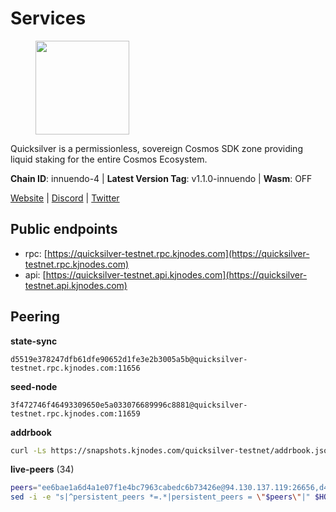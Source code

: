 # Services

<figure><img src="https://raw.githubusercontent.com/kj89/testnet_manuals/main/pingpub/logos/quicksilver.png" width="150" alt=""><figcaption></figcaption></figure>

Quicksilver is a permissionless, sovereign Cosmos SDK zone providing liquid staking for the entire Cosmos Ecosystem.

**Chain ID**: innuendo-4 | **Latest Version Tag**: v1.1.0-innuendo | **Wasm**: OFF

[Website](https://quicksilver.zone) | [Discord](https://discord.gg/quicksilverprotocol) | [Twitter](https://twitter.com/quicksilverzone)


## Public endpoints

* rpc: [https://quicksilver-testnet.rpc.kjnodes.com](https://quicksilver-testnet.rpc.kjnodes.com)
* api: [https://quicksilver-testnet.api.kjnodes.com](https://quicksilver-testnet.api.kjnodes.com)

## Peering

**state-sync**

```text
d5519e378247dfb61dfe90652d1fe3e2b3005a5b@quicksilver-testnet.rpc.kjnodes.com:11656
```

**seed-node**

```text
3f472746f46493309650e5a033076689996c8881@quicksilver-testnet.rpc.kjnodes.com:11659
```

**addrbook**
```bash
curl -Ls https://snapshots.kjnodes.com/quicksilver-testnet/addrbook.json > $HOME/.quicksilverd/config/addrbook.json
```

**live-peers** (34)
```bash
peers="ee6bae1a6d4a1e07f1e4bc7963cabedc6b73426e@94.130.137.119:26656,d4d83e209a2b096859821228ea17475f9a487a48@23.88.0.170:15651,13564ca7ffcc8fa6bcc6d405c96fe8c724ec17da@88.99.213.25:11656,41f7d7004cace7bd1760a5f980a86123700c8f1d@185.146.148.116:26656,4ccdccd18a480f13af85aa798356c1bf856f5c20@88.208.57.200:11656,e0f0703e9ce343c46e0ec01b19216715e817b358@65.109.85.170:28656,bdb93c655989b2c1882339fabb013317066dda56@95.214.52.138:26676,46f97e49a49694aead28c27be2c19300f509e273@65.108.129.94:26656,66f9d8f52a4637dc9215cdaa8dc2977633e52bbf@95.217.144.121:26656,c4489720ba051c79f5bb16ae5d81341b0f248e19@34.240.190.194:26656,c409d9297f85d1290b4d6b208a1e66015c51434d@5.161.145.173:26656,3da9fbcb9ec210ec1c94ebc49f46fad3d3721e77@65.108.136.39:26651,78acdbabc08231765444b3143a222d433a5157e1@142.132.205.94:15651,858ba6bc33a6d13fdd9ddad344d788dcf91cf565@142.132.151.99:15651,c133c4c0c7034c8c345330f394984ad08092fc14@138.201.17.11:27656,6c31ea769b18d7b20b2d738df7778fb9fc3fc380@18.236.225.32:26656,22a393fe9174c29081ad8aeaf14ce01b9a79d8c6@159.203.28.113:26656,0a3ac40a7a4ce35978c4da97be2eb6974bc3c58b@185.252.233.217:46656,8ff8a186fe9cbc70d0f34891fa051f87e561a48b@158.160.0.93:26656,3519e61e653db97f5d1c7f1bec9b0072bca4d5fe@144.76.45.59:16656,fd10105bbfaaf9d45aafe13a34cdaed9cdca239d@51.89.7.235:26650,c9a74cdd754a8ccc9243ac2b245e4caaa78695aa@45.85.147.96:26656,796e72ffc343c187cd5e8397c0c09c0671d228e0@185.16.39.51:26656,5844010472bac487748336616d450bc9f0cbc57c@65.108.72.175:29656,03332cdbc3d354846a18992effbb8c20aa28f52a@65.21.133.125:28656,a37474c1f254cd4b16d924327a755c914e8e7d86@65.109.30.53:26656,2096650d8586b858d3369205f3b46ac4c765bc8e@65.109.53.155:26656,97377c16946f8e1fa69e7c2c6b7feb32c2090f09@116.202.227.117:11656,8099f8a7c95c1676982e1a23e8452f2b10b07415@65.108.78.107:22656,2be586e675b0f55c96905cc83496861c64112f44@65.108.99.224:56656,3c48a780b85d248e34e63eca5d44c624f93d09d5@135.181.59.162:11156,a62999cdd20dff020b7c19c4c970f19b3f974941@116.203.42.51:26656,cfbf02b41e7fe78d51abfa93f342afd0687203c0@212.227.151.143:36656,532625a997a6f891405202968607f72afe004f15@202.61.225.157:26666"
sed -i -e "s|^persistent_peers *=.*|persistent_peers = \"$peers\"|" $HOME/.quicksilverd/config/config.toml
```
